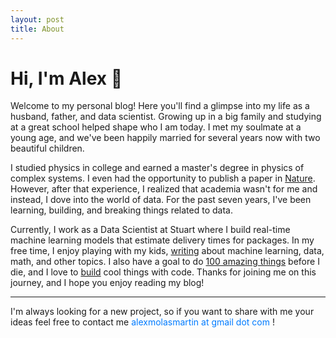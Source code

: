 ```yaml
---
layout: post
title: About
---
```



<div id="hi"><h1>
  Hi, I'm Alex 👋
<span></span></h1></div>

  Welcome to my personal blog! Here you'll find a glimpse into my life as a husband, father, and data scientist. Growing up in a big family and studying at a great school helped shape who I am today. I met my soulmate at a young age, and we've been happily married for several years now with two beautiful children.


  I studied physics in college and earned a master's degree in physics of complex systems. I even had the opportunity to publish a paper in <a href="https://www.nature.com/articles/s41467-019-11841-2">Nature</a>. However, after that experience, I realized that academia wasn't for me and instead, I dove into the world of data. For the past seven years, I've been learning, building, and breaking things related to data.


  Currently, I work as a Data Scientist at Stuart where I build real-time machine learning models that estimate delivery times for packages. In my free time, I enjoy playing with my kids, <a href="/blog/">writing</a> about machine learning, data, math, and other topics. I also have a goal to do <a href="/100-list/">100 amazing things</a> before I die, and I love to <a href="https://www.github.com/alexmolas">build</a> cool things with code. Thanks for joining me on this journey, and I hope you enjoy reading my blog!

<hr>

I'm always looking for a new project, so if you want to share with me your ideas feel free to contact me  <span style="color:#007bff">alexmolasmartin at gmail dot com</span> !

